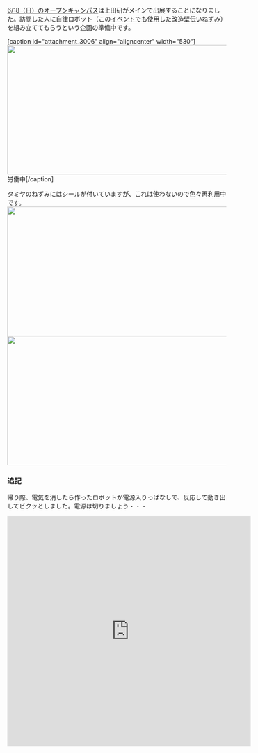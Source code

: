 <a href="http://www.it-chiba.ac.jp/admissions/event/oc/201706/">6/18（日）のオープンキャンパス</a>は上田研がメインで出展することになりました。訪問した人に自律ロボット（<a href="https://lab.ueda.tech/?p=2524">このイベントでも使用した改造壁伝いねずみ</a>）を組み立ててもらうという企画の準備中です。


[caption id="attachment_3006" align="aligncenter" width="530"]<a href="https://lab.ueda.tech/wp-content/uploads/2017/06/DSC_0767.jpg"><img src="https://lab.ueda.tech/wp-content/uploads/2017/06/DSC_0767-1024x576.jpg" alt="" width="530" height="298" class="size-large wp-image-3006" /></a> 労働中[/caption]

タミヤのねずみにはシールが付いていますが、これは使わないので色々再利用中です。<a href="https://lab.ueda.tech/wp-content/uploads/2017/06/DSC_0610.jpg"><img src="https://lab.ueda.tech/wp-content/uploads/2017/06/DSC_0610-1024x576.jpg" alt="" width="530" height="298" class="aligncenter size-large wp-image-3009" /></a><a href="https://lab.ueda.tech/wp-content/uploads/2017/06/DSC_0611.jpg"><img src="https://lab.ueda.tech/wp-content/uploads/2017/06/DSC_0611-1024x576.jpg" alt="" width="530" height="298" class="aligncenter size-large wp-image-3010" /></a>

<h3>追記</h3>

帰り際、電気を消したら作ったロボットが電源入りっぱなしで、反応して動き出してビクッとしました。電源は切りましょう・・・

<iframe src="https://www.facebook.com/plugins/video.php?href=https%3A%2F%2Fwww.facebook.com%2Fryueda%2Fvideos%2F10211835757796582%2F&show_text=1&width=560" width="560" height="530" style="border:none;overflow:hidden" scrolling="no" frameborder="0" allowTransparency="true"></iframe>




